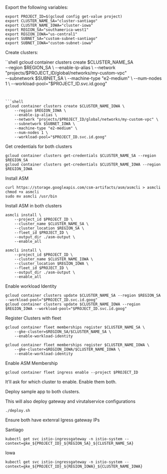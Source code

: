 
Export the following variables: 


```shell
export PROJECT_ID=$(gcloud config get-value project)
export CLUSTER_NAME_SA="cluster-santiago"
export CLUSTER_NAME_IOWA="cluster-iowa"
export REGION_SA="southamerica-west1"
export REGION_IOWA="us-central1"
export SUBNET_SA="custom-subnet-santiago"
export SUBNET_IOWA="custom-subnet-iowa"
```


Create clusters: 

``shell
gcloud container clusters create $CLUSTER_NAME_SA \
    --region $REGION_SA \
    --enable-ip-alias \
    --network "projects/$PROJECT_ID/global/networks/my-custom-vpc" \
    --subnetwork $SUBNET_SA \
    --machine-type "e2-medium" \
    --num-nodes 1 \
    --workload-pool="$PROJECT_ID.svc.id.goog"
```


```shell
gcloud container clusters create $CLUSTER_NAME_IOWA \
    --region $REGION_IOWA \
    --enable-ip-alias \
    --network "projects/$PROJECT_ID/global/networks/my-custom-vpc" \
    --subnetwork $SUBNET_IOWA \
    --machine-type "e2-medium" \
    --num-nodes 1 \
    --workload-pool="$PROJECT_ID.svc.id.goog"
```


Get credentials for both clusters

```shell
gcloud container clusters get-credentials $CLUSTER_NAME_SA --region $REGION_SA
gcloud container clusters get-credentials $CLUSTER_NAME_IOWA --region $REGION_IOWA
```


Install ASM

```shell
curl https://storage.googleapis.com/csm-artifacts/asm/asmcli > asmcli
chmod +x asmcli
sudo mv asmcli /usr/bin
```


Install ASM in both clusters

```shell
asmcli install \
    --project_id $PROJECT_ID \
    --cluster_name $CLUSTER_NAME_SA \
    --cluster_location $REGION_SA \
    --fleet_id $PROJECT_ID \
    --output_dir ./asm-output \
    --enable_all
```

```shell
asmcli install \
    --project_id $PROJECT_ID \
    --cluster_name $CLUSTER_NAME_IOWA \
    --cluster_location $REGION_IOWA \
    --fleet_id $PROJECT_ID \
    --output_dir ./asm-output \
    --enable_all
```


Enable workload Identity

```shell
gcloud container clusters update $CLUSTER_NAME_SA --region $REGION_SA --workload-pool="$PROJECT_ID.svc.id.goog"
gcloud container clusters update $CLUSTER_NAME_IOWA --region $REGION_IOWA --workload-pool="$PROJECT_ID.svc.id.goog"

```

Register Clusters with fleet

```shell
gcloud container fleet memberships register $CLUSTER_NAME_SA \
    --gke-cluster=$REGION_SA/$CLUSTER_NAME_SA \
    --enable-workload-identity
```

```shell
gcloud container fleet memberships register $CLUSTER_NAME_IOWA \
    --gke-cluster=$REGION_IOWA/$CLUSTER_NAME_IOWA \
    --enable-workload-identity
```

Enable ASM Membership


```shell
gcloud container fleet ingress enable --project $PROJECT_ID
```

It'll ask for which cluster to enable. Enable them both. 



Deploy sample app to both clusters.

This will also deploy gateway and virutalservice configurations

```shell
./deploy.sh
```


Ensure both have extenral Igress gateway IPs

Santiago

```shell
kubectl get svc istio-ingressgateway -n istio-system --context=gke_${PROJECT_ID}_${REGION_SA}_${CLUSTER_NAME_SA}
```

Iowa

```shell
kubectl get svc istio-ingressgateway -n istio-system --context=gke_${PROJECT_ID}_${REGION_IOWA}_${CLUSTER_NAME_IOWA}
```
